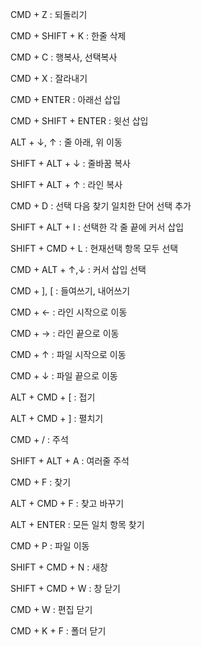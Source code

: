 CMD + Z : 되돌리기

CMD + SHIFT + K : 한줄 삭제

CMD + C : 행복사, 선택복사

CMD + X  : 잘라내기

CMD + ENTER : 아래선 삽입

CMD + SHIFT + ENTER : 윗선 삽입

ALT + ↓, ↑ : 줄 아래, 위 이동

SHIFT + ALT + ↓ : 줄바꿈 복사

SHIFT + ALT + ↑ : 라인 복사

CMD + D : 선택 다음 찾기 일치한 단어 선택 추가

SHIFT + ALT + I : 선택한 각 줄 끝에 커서 삽입

SHIFT + CMD + L : 현재선택 항목 모두 선택

CMD + ALT + ↑,↓ : 커서 삽입 선택

CMD + ], [ : 들여쓰기, 내어쓰기

CMD + ← : 라인 시작으로 이동

CMD +   → : 라인 끝으로 이동

CMD + ↑ : 파일 시작으로 이동

CMD + ↓ : 파일 끝으로 이동

ALT + CMD + [ : 접기

ALT + CMD + ] : 펼치기

CMD + / : 주석

SHIFT + ALT + A : 여러줄 주석

CMD + F : 찾기

ALT + CMD + F : 찾고 바꾸기

ALT + ENTER :  모든 일치 항목 찾기

CMD + P : 파일 이동

SHIFT + CMD + N : 새창

SHIFT + CMD + W : 창 닫기

CMD + W : 편집 닫기

CMD + K + F : 폴더 닫기

